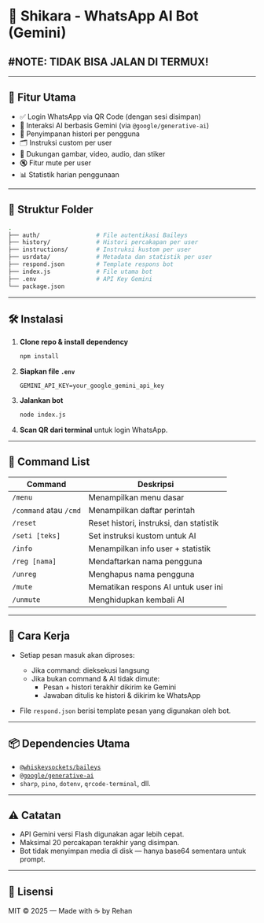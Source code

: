# 🤖 Shikara - WhatsApp AI Bot (Gemini)

## #NOTE: TIDAK BISA JALAN DI TERMUX!
---

## 🚀 Fitur Utama

- ✅ Login WhatsApp via QR Code (dengan sesi disimpan)
- 🧠 Interaksi AI berbasis Gemini (via `@google/generative-ai`)
- 🧾 Penyimpanan histori per pengguna
- 🗂 Instruksi custom per user
- 🎨 Dukungan gambar, video, audio, dan stiker
- 🔇 Fitur mute per user
- 📊 Statistik harian penggunaan

---

## 🧱 Struktur Folder

```bash
.
├── auth/                # File autentikasi Baileys
├── history/             # Histori percakapan per user
├── instructions/        # Instruksi kustom per user
├── usrdata/             # Metadata dan statistik per user
├── respond.json         # Template respons bot
├── index.js             # File utama bot
├── .env                 # API Key Gemini
└── package.json
```

---

## 🛠 Instalasi

1. **Clone repo & install dependency**
   ```bash
   npm install
   ```

2. **Siapkan file `.env`**
   ```
   GEMINI_API_KEY=your_google_gemini_api_key
   ```

3. **Jalankan bot**
   ```bash
   node index.js
   ```

4. **Scan QR dari terminal** untuk login WhatsApp.

---

## 💬 Command List

| Command             | Deskripsi                                      |
|---------------------|-----------------------------------------------|
| `/menu`             | Menampilkan menu dasar                        |
| `/command` atau `/cmd` | Menampilkan daftar perintah                |
| `/reset`            | Reset histori, instruksi, dan statistik       |
| `/seti [teks]`      | Set instruksi kustom untuk AI                 |
| `/info`             | Menampilkan info user + statistik             |
| `/reg [nama]`       | Mendaftarkan nama pengguna                    |
| `/unreg`            | Menghapus nama pengguna                       |
| `/mute`             | Mematikan respons AI untuk user ini          |
| `/unmute`           | Menghidupkan kembali AI                      |

---

## 🤖 Cara Kerja

- Setiap pesan masuk akan diproses:
  - Jika command: dieksekusi langsung
  - Jika bukan command & AI tidak dimute:
    - Pesan + histori terakhir dikirim ke Gemini
    - Jawaban ditulis ke histori & dikirim ke WhatsApp

- File `respond.json` berisi template pesan yang digunakan oleh bot.

---

## 📦 Dependencies Utama

- [`@whiskeysockets/baileys`](https://github.com/WhiskeySockets/Baileys)
- [`@google/generative-ai`](https://www.npmjs.com/package/@google/generative-ai)
- `sharp`, `pino`, `dotenv`, `qrcode-terminal`, dll.

---

## ⚠️ Catatan

- API Gemini versi Flash digunakan agar lebih cepat.
- Maksimal 20 percakapan terakhir yang disimpan.
- Bot tidak menyimpan media di disk — hanya base64 sementara untuk prompt.

---

## 📜 Lisensi

MIT © 2025 — Made with ☕ by Rehan
